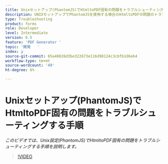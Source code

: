 ```yaml
---
title: Unixセットアップ(PhantomJS)でHtmltoPDF固有の問題をトラブルシューティングする手順
description: UNIXセットアップでPhantomJSを使用する場合のHtmltoPDFの問題のトラブルシューティング。
type: Troubleshooting
product: forms
role: Developer
level: Intermediate
version: 6.5
feature: 'PDF Generator '
topic: '開発   '
index: y
source-git-commit: 65a40826d3be322673e116d98124c3cbfb1d6eb4
workflow-type: tm+mt
source-wordcount: '49'
ht-degree: 6%

---
```




# Unixセットアップ(PhantomJS)でHtmltoPDF固有の問題をトラブルシューティングする手順

*このビデオでは、Unix設定(PhantomJS)でHtmltoPDF固有の問題をトラブルシューティングする手順を説明します。*

>[!VIDEO](https://video.tv.adobe.com/v/335546?quality=9&learn=on)

